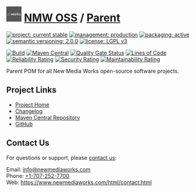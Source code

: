 # [<img src="nmw-logo.png" alt="NMW Logo" width="40" height="40">](https://github.com/newmediaworks) [NMW OSS](https://github.com/newmediaworks/nmw-oss) / [Parent](https://github.com/newmediaworks/nmw-oss-parent)

[![project: current stable](https://oss.newmediaworks.com/ao-badges/project-current-stable.svg)](https://aoindustries.com/life-cycle#project-current-stable)
[![management: production](https://oss.newmediaworks.com/ao-badges/management-production.svg)](https://aoindustries.com/life-cycle#management-production)
[![packaging: active](https://oss.newmediaworks.com/ao-badges/packaging-active.svg)](https://aoindustries.com/life-cycle#packaging-active)  
[![semantic versioning: 2.0.0](https://oss.newmediaworks.com/ao-badges/semver-2.0.0.svg)](http://semver.org/spec/v2.0.0.html)
[![license: LGPL v3](https://oss.newmediaworks.com/ao-badges/license-lgpl-3.0.svg)](https://www.gnu.org/licenses/lgpl-3.0)

[![Build](https://github.com/newmediaworks/nmw-oss-parent/workflows/Build/badge.svg?branch=master)](https://github.com/newmediaworks/nmw-oss-parent/actions?query=workflow%3ABuild)
[![Maven Central](https://maven-badges.herokuapp.com/maven-central/com.newmediaworks/nmw-oss-parent/badge.svg)](https://maven-badges.herokuapp.com/maven-central/com.newmediaworks/nmw-oss-parent)
[![Quality Gate Status](https://sonarcloud.io/api/project_badges/measure?branch=master&project=com.newmediaworks%3Anmw-oss-parent&metric=alert_status)](https://sonarcloud.io/dashboard?branch=master&id=com.newmediaworks%3Anmw-oss-parent)
[![Lines of Code](https://sonarcloud.io/api/project_badges/measure?branch=master&project=com.newmediaworks%3Anmw-oss-parent&metric=ncloc)](https://sonarcloud.io/component_measures?branch=master&id=com.newmediaworks%3Anmw-oss-parent&metric=ncloc)  
[![Reliability Rating](https://sonarcloud.io/api/project_badges/measure?branch=master&project=com.newmediaworks%3Anmw-oss-parent&metric=reliability_rating)](https://sonarcloud.io/component_measures?branch=master&id=com.newmediaworks%3Anmw-oss-parent&metric=Reliability)
[![Security Rating](https://sonarcloud.io/api/project_badges/measure?branch=master&project=com.newmediaworks%3Anmw-oss-parent&metric=security_rating)](https://sonarcloud.io/component_measures?branch=master&id=com.newmediaworks%3Anmw-oss-parent&metric=Security)
[![Maintainability Rating](https://sonarcloud.io/api/project_badges/measure?branch=master&project=com.newmediaworks%3Anmw-oss-parent&metric=sqale_rating)](https://sonarcloud.io/component_measures?branch=master&id=com.newmediaworks%3Anmw-oss-parent&metric=Maintainability)

Parent POM for all New Media Works open-source software projects.

## Project Links
* [Project Home](https://oss.newmediaworks.com/parent/)
* [Changelog](https://oss.newmediaworks.com/parent/changelog)
* [Maven Central Repository](https://central.sonatype.com/artifact/com.newmediaworks/nmw-oss-parent)
* [GitHub](https://github.com/newmediaworks/nmw-oss-parent)

## Contact Us
For questions or support, please [contact us](https://www.newmediaworks.com/html/contact.html):

Email: [info@newmediaworks.com](mailto:info@newmediaworks.com)  
Phone: [+1-707-252-7700](tel:+1-707-252-7700)  
Web: https://www.newmediaworks.com/html/contact.html

